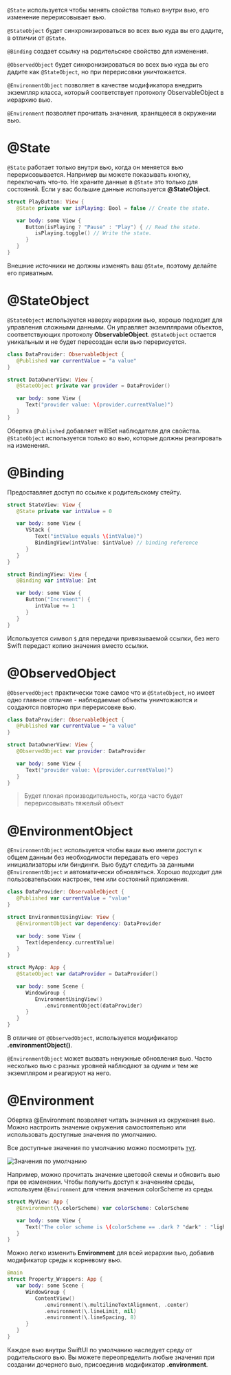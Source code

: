 `@State` используется чтобы менять свойства только внутри вью, его изменение перерисовывает вью.

`@StateObject` будет синхронизироваться во всех вью куда вы его дадите, в отличии от `@State`.

`@Binding` создает ссылку на родительское свойство для изменения.

`@ObservedObject` будет синхронизироваться во всех вью куда вы его дадите как `@StateObject`, но при перерисовки уничтожается.

`@EnvironmentObject` позволяет в качестве модификатора внедрить экземпляр класса, который соответствует протоколу ObservableObject в иерархию вью.

`@Environment` позволяет прочитать значения, хранящееся в окружении вью.

# @State

`@State` работает только внутри вью, когда он меняется вью перерисовывается. Например вы можете показывать кнопку, переключать что-то. Не храните данные в `@State` это только для состояний. Если у вас большие данные используется **@StateObject**.

```swift
struct PlayButton: View {
   @State private var isPlaying: Bool = false // Create the state.

   var body: some View {
      Button(isPlaying ? "Pause" : "Play") { // Read the state.
         isPlaying.toggle() // Write the state.
      }
   }
}
```

Внешние источники не должны изменять ваш `@State`, поэтому делайте его приватным.

# @StateObject

`@StateObject` используется наверху иерархии вью, хорошо подходит для управления сложными данными. Он управляет экземплярами объектов, соответствующих протоколу **ObservableObject**. `@StateObject` остается уникальным и не будет пересоздан если вью перерисуется.

```swift
class DataProvider: ObservableObject {
   @Published var currentValue = "a value"
}

struct DataOwnerView: View {
   @StateObject private var provider = DataProvider()

   var body: some View {
      Text("provider value: \(provider.currentValue)")
   }
}
```

Обертка `@Published` добавляет willSet наблюдателя для свойства. `@StateObject` используется только во вью, которые должны реагировать на изменения.

# @Binding

Предоставляет доступ по ссылке к родительскому стейту.

```swift
struct StateView: View {
   @State private var intValue = 0

   var body: some View {
      VStack {
         Text("intValue equals \(intValue)")
         BindingView(intValue: $intValue) // binding reference
      }
   }
}
```

```swift
struct BindingView: View {
   @Binding var intValue: Int

   var body: some View {
      Button("Increment") {
         intValue += 1
      }
   }
}
```

Используется символ `$` для передачи привязываемой ссылки, без него Swift передаст копию значения вместо ссылки.

# @ObservedObject

`@ObservedObject` практически тоже самое что и `@StateObject`, но имеет одно главное отличие - наблюдаемые объекты уничтожаются и создаются повторно при перерисовке вью.

```swift
class DataProvider: ObservableObject {
   @Published var currentValue = "a value"
}

struct DataOwnerView: View {
   @ObservedObject var provider: DataProvider

   var body: some View {
      Text("provider value: \(provider.currentValue)")
   }
}
```

> Будет плохая производительность, когда часто будет перерисовывать тяжелый объект

# @EnvironmentObject

`@EnvironmentObject` используется чтобы ваши вью имели доступ к общем данным без необходимости передавать его через инициализаторы или биндинги. Вью будут следить за данными `@EnvironmentObject` и автоматически обновляться. Хорошо подходит для пользовательских настроек, тем или состояний приложения.

```swift
class DataProvider: ObservableObject {
   @Published var currentValue = "value"
}

struct EnvironmentUsingView: View {
   @EnvironmentObject var dependency: DataProvider

   var body: some View {
      Text(dependency.currentValue)
   }
}
```

```swift
struct MyApp: App {
   @StateObject var dataProvider = DataProvider()

   var body: some Scene {
      WindowGroup {
         EnvironmentUsingView()
            .environmentObject(dataProvider)
      }
   }
}
```

В отличие от `@ObservedObject`, используется модификатор **.environmentObject()**.

`@EnvironmentObject` может вызвать ненужные обновления вью. Часто несколько вью с разных уровней наблюдают за одним и тем же экземпляром и реагируют на него.

# @Environment

Обертка @Environment позволяет читать значения из окружения вью. Можно настроить значение окружения самостоятельно или использовать доступные значения по умолчанию.

Все доступные значения по умолчанию можно посмотреть [тут](https://developer.apple.com/documentation/swiftui/environmentvalues).

![Значения по умолчанию](https://cdn.sparrowcode.io/tutorials/difference-property-wrappers-in-swiftui/environment-default.png)

Например, можно прочитать значение цветовой схемы и обновить вью при ее изменении. Чтобы получить доступ к значениям среды, используем `@Environment` для чтения значения colorScheme из среды.
```swift
struct MyView: App {
   @Environment(\.colorScheme) var colorScheme: ColorScheme

   var body: some View {
      Text("The color scheme is \(colorScheme == .dark ? "dark" : "light")")
   }
}
```

Можно легко изменить **Environment** для всей иерархии вью, добавив модификатор среды к корневому вью.

```swift
@main
struct Property_Wrappers: App {
   var body: some Scene {
      WindowGroup {
         ContentView()
            .environment(\.multilineTextAlignment, .center)
            .environment(\.lineLimit, nil)
            .environment(\.lineSpacing, 8)
      }
   }
}
```

Каждое вью внутри SwiftUI по умолчанию наследует среду от родительского вью. Вы можете переопределить любые значения при создании дочернего вью, присоединив модификатор **.environment**.